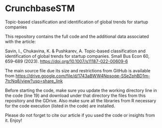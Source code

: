 # CrunchbaseSTM
Topic-based classification and identification of global trends for startup companies

This repository contains the full code and the additional data associated with the article:

Savin, I., Chukavina, K. & Pushkarev, A. Topic-based classification and identification of global trends for startup companies. Small Bus Econ 60, 659–689 (2023). https://doi.org/10.1007/s11187-022-00609-6


The main source file due its size and restrictions from GitHub is available from https://drive.google.com/file/d/1743aBWW4Npsoqe-SSeZphBD1m-7tcNq8/view?usp=share_link

Before starting the code, make sure you update the working directory line in the code (line 19) and download under that directory the files from this repository and the GDrive. Also make sure all the libraries from R necessary for the code execution (listed in the code) are installed.

Please do not forget to cite our article if you used the code or insights from it. Enjoy!
